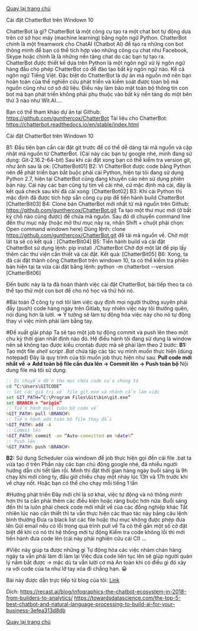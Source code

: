 [Quay lại trang chủ](https://phamkhactuy.github.io/tuypk.github.io/index.html)

Cài đặt ChatterBot trên Windown 10

ChatterBot là gì?
ChatterBot là một công cụ tạo ra một chat bot tự động dựa trên cơ sở học máy (machine learning) bằng ngôn ngữ Python. ChatterBot chính là một freamwork cho ChatAI (Chatbot AI) để tạo ra những con bot thông minh để bạn có thể tích hợp vào những công cụ chat như Facebook, Skype hoặc chính là là những nền tảng chat do các bạn tự tạo ra. ChatterBot được thiết kế dựa trên Python là một ngôn ngữ xử lý ngôn ngữ hàng đầu cho phép ChatterBot có để đào tạo bất kỳ ngôn ngữ nào. Kể cả ngôn ngữ Tiếng Việt.
Đặc biệt do ChatterBot là dự án mã nguồn mở nên bạn hoàn toàn của thể nghiên cứu phát triển và kiểm soát được toàn bộ mã nguồn cũng như cơ sở dữ liệu. Điều này làm bảo mật toàn bộ thông tin con bot mà bạn phát triển không phải phụ thuộc vào bất kỳ nền tảng do một bên thứ 3 nào như Wit.AI....

Bạn có thể tham khảo dự án tại Github: https://github.com/gunthercox/ChatterBot
Tài liệu cho ChatterBot: https://chatterbot.readthedocs.io/en/stable/index.html

Cài đặt ChatterBot trên Windown 10

B1: Đầu tiên bạn cần cài đặt git trước để có thể dễ dàng tải mã nguồn và cập nhật mã nguồn từ ChatterBot. (Cái này các bạn tự google nhé, mình đang sử dụng: Git-2.16.2-64-bit)
Sau khi cài đặt xong bạn có thể kiểm tra version git, như ảnh sau là ok:
[ChatterBot01]
B2: Vì ChatterBot được code bằng Python nên để phát triển bạn bắt buộc phải cài Python, hiện tại tôi đang sử dụng Python 2.7, hiện tại ChatterBot cũng đang khuyến cáo nên sử dụng phiên bản này.
Cái này các bạn cũng tự tìm về cài nhé, cứ mặc định mà cài, đây là kết quả check sau khi đã cài xong:
[ChatterBot02]
B3: Khi cài Python thì mặc định đã được tích hợp sẵn công cụ pip để tiến hành build ChatterBot
[ChatterBit03]
B4: Clone bản ChatterBot mới nhất từ mã nguồn trên Github: https://github.com/gunthercox/ChatterBot.git
Ta tạo một thư mục mới (ở bất kỳ chỗ nào cũng được) để chứa mã nguồn.
Sau đó di chuyển command line đến thư mục này (hoặc mở thư mục này ra, nhấn Shift + chuột phải chọn: Open command windown here)
Dùng lệnh: clone https://github.com/gunthercox/ChatterBot.git để tải mã nguồn về.
Chờ một lát ta sẽ có kết quả :
[ChatterBit04]
B5: Tiến hành build và cài đặt ChatterBot sử dụng lệnh: pip install ./ChatterBot
Chờ đợi một lát để pip lấy thêm các thư viện cần thiết và cài đặt. Kết quả:
[ChatterBit05]
B6: Xong, ta đã cài đặt thành công ChatterBot trên windown 10, ta có thể kiểm tra phiên bản hiện tại ta vừa cài đặt bằng lệnh: python -m chatterbot --version
[ChatterBit06]

Đến bước này là ta đã hoàn thành việc cài đặt ChatterBot, bài tiếp theo ta có thể tạo thử một con bot để cho nó học và thử hỏi nó.






#Bài toán
Ở công ty nơi tôi làm việc quy định mọi người thường xuyên phải đẩy (push) code hàng ngày trên Gitlab, tuy nhiên việc này tôi thường quên, nói đúng hơn là lười.
=> Ý tưởng sẽ làm tự động hóa việc này cho nó tự động thay vì việc mình phải làm bằng tay.

 #Đề xuất giải pháp
Ta sẽ tạo một job tự động commit và push lên theo một chu kỳ thời gian nhất định nào đó.
Hệ điều hành tôi đang sử dụng là window nên sẽ không tạo được kiểu crontab được mà sẽ phải làm theo 2 bước:
**B1:** Tạo một file *shell script .Bat* chứa tập các tác vụ mình muốn thực hiện (dùng notepad)
Đây là quy trình của tôi muốn job thực hiện như sau: **Pull code mới nhất về -> Add toàn bộ file cần đưa lên -> Commit lên -> Push toàn bộ**
Nội dung file mà tôi sử dụng:

```auto_commit.bat
:: Di chuyển đến thư mục chứa code của chúng ta
cd “C:\Users\GITCODE” 
:: Set các giá trị về file git exe và nhánh cần làm việc
set GIT_PATH=”C:\Program Files\Git\bin\git.exe”
set BRANCH = “origin”
:: Tiến hành pull toàn bộ code về
%GIT_PATH% pull %BRANCH%
:: Tiến hành add toàn bộ file thay đổi
%GIT_PATH% add -A
:: Commit lên
%GIT_PATH% commit -am “Auto-committed on %date%”
:: Push lên
%GIT_PATH% push %BRANCH%
```

**B2:** Sử dụng Scheduler của windown để job thực hiện gọi đến cái file .bat ta vừa tạo ở trên
Phần này các bạn chủ động google nhé, đã nhiều người hướng dẫn chi tiết lắm rồi. Mình thì đặt thời gian hàng ngày buổi sáng là 9h chạy khi mới công ty, đầu giờ chiều chạy một nháy lúc 13h và 17h trước khi về chạy nốt. Hoặc bạn có thể cho chạy mỗi tiếng 1 lần

#Hướng phát triển
Đây mới chỉ là sơ khai, việc tự động và nó thông minh hơn thì ta cần phải thêm các điều kiện hoặc ràng buộc hơn nữa:
Buổi sáng đến thì ta luôn phải check code mới nhất về của các đồng nghiệp khác
Tất nhiên lúc nào cần thiết thì ta vẫn thực hiện các thao tác này bằng câu lệnh bình thường
Đưa ra black list các file hoặc thư mục không được phép đưa lên
Gửi email nếu có lỗi trong quá trình pull về
Ta có thể gắn một số cờ đặt biệt để khi có nó thì hệ thống mới tự động
Kiểm tra code không lỗi thì mới tiến hành đưa code lên (cái này phải nghiên cứu cái CI)
…

#Việc này giúp ta được những gì
Tự động hóa các việc nhàm chán hàng ngày ta vẫn phải làm đi làm lại
Việc đưa code liên tục lên sẽ giúp người quản lý nắm bắt được -> mặc dù ta vẫn lười cơ mà
An toàn khi có điều gì đó xảy ra với code của ta như lỡ tay xóa đi chẳng hạn. 😀

Bài này được dẫn trực tiếp từ blog của tôi: [Link](http://tukyonline.com/posts/2018/03/15/tu-dong-hoa-viec-commit-va-push-code-len-server/)



Dịch: https://recast.ai/blog/infographics-the-chatbot-ecosystem-in-2018-from-builders-to-analytics/
https://towardsdatascience.com/the-top-5-best-chatbot-and-natural-language-processing-to-build-ai-for-your-business-3efea313d8db

[Quay lại trang chủ](https://phamkhactuy.github.io/tuypk.github.io/index.html)



